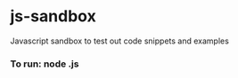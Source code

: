 # js-sandbox
Javascript sandbox to test out code snippets and examples

### To run: node <javascript-file>.js


